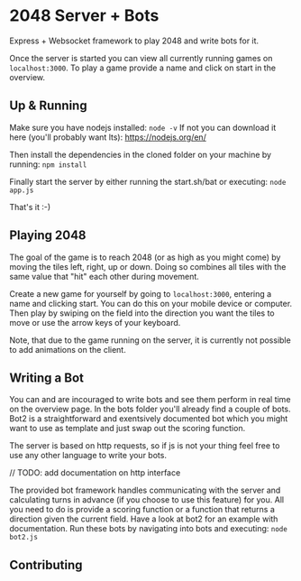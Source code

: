 # 2048 Server + Bots

Express + Websocket framework to play 2048 and write bots for it.

Once the server is started you can view all currently running games on `localhost:3000`.
To play a game provide a name and click on start in the overview. 


## Up & Running
Make sure you have nodejs installed:
```node -v```
If not you can download it here (you'll probably want lts): https://nodejs.org/en/

Then install the dependencies in the cloned folder on your machine by running:
```npm install```

Finally start the server by either running the start.sh/bat or executing:
```node app.js```

That's it :-)


## Playing 2048
The goal of the game is to reach 2048 (or as high as you might come) by moving the tiles left, right, up or down. Doing so combines all tiles with the same value that "hit" each other during movement. 

Create a new game for yourself by going to `localhost:3000`, entering a name and clicking start.
You can do this on your mobile device or computer.
Then play by swiping on the field into the direction you want the tiles to move or use the arrow keys of your keyboard. 

Note, that due to the game running on the server, it is currently not possible to add animations on the client.


## Writing a Bot
You can and are incouraged to write bots and see them perform in real time on the overview page.
In the bots folder you'll already find a couple of bots. Bot2 is a straightforward and exentsively documented bot which you might want to use as template and just swap out the scoring function.

The server is based on http requests, so if js is not your thing feel free to use any other language to write your bots.

// TODO: add documentation on http interface


The provided bot framework handles communicating with the server and calculating turns in advance (if you choose to use this feature) for you. All you need to do is provide a scoring function or a function that returns a direction given the current field. Have a look at bot2 for an example with documentation.
Run these bots by navigating into bots and executing: 
```node bot2.js```


## Contributing
